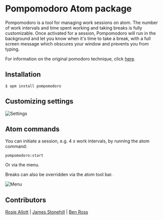 # Pompomodoro Atom package

Pompomodoro is a tool for managing work sessions on atom. The number of work intervals and time spent working and taking breaks is fully customizable. Once activated for a session, Pompomodoro will run in the background and let you know when it's time to take a break, with a full screen message which obscures your window and prevents you from typing.

For information on the original pomodoro technique, click [here](http://pomodorotechnique.com/).

## Installation

```
$ apm install pompomodoro
```

## Customizing settings

![Settings](http://i.imgur.com/5s6YoNP.png)

## Atom commands

You can initiate a session, e.g. 4 x work intervals, by running the atom command:

`pompomodoro:start`

Or via the menu.

Breaks can also be overridden via the atom tool bar.

![Menu](http://i.imgur.com/g8hWVle.png)

## Contributors

[Rosie Allott](https://github.com/rosieallott/) | [James Stonehill](https://github.com/jamesstonehill/) | [Ben Ross](https://github.com/benross92/)
